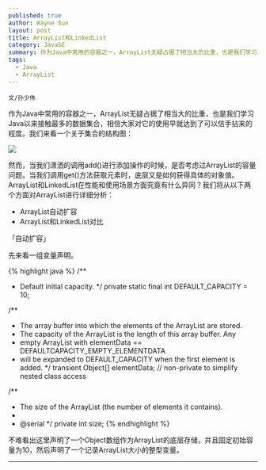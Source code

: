 ```yaml
---
published: true
author: Wayne Sun
layout: post
title: ArrayList和LinkedList
category: JavaSE
summary: 作为Java中常用的容器之一，ArrayList无疑占据了相当大的比重，也是我们学习Java以来接触最多的数据集合，相信大家对它的使用早就达到了可以信手拈来的程度。然而，当我们潇洒的调用add()进行添加操作的时候，是否考虑过ArrayList的容量问题。当我们调用get()方法获取元素时，底层又是如何获得具体的对象值。ArrayList和LinkedList在性能和使用场景方面究竟有什么异同？
tags:
  - Java
  - ArrayList
---
```


`文/孙少伟`

作为Java中常用的容器之一，ArrayList无疑占据了相当大的比重，也是我们学习Java以来接触最多的数据集合，相信大家对它的使用早就达到了可以信手拈来的程度。我们来看一个关于集合的结构图：

![](http://cdowv.img48.wal8.com/img48/519761_20150601204824/1464240935.jpg)


然而，当我们潇洒的调用add()进行添加操作的时候，是否考虑过ArrayList的容量问题。当我们调用get()方法获取元素时，底层又是如何获得具体的对象值。ArrayList和LinkedList在性能和使用场景方面究竟有什么异同？我们将从以下两个方面对ArrayList进行详细分析：

- ArrayList自动扩容
- ArrayList和LinkedList对比

「自动扩容」

先来看一组变量声明。

> 

{% highlight java %} 
/**
 * Default initial capacity.
 */
private static final int DEFAULT_CAPACITY = 10;

/**
 * The array buffer into which the elements of the ArrayList are stored.
 * The capacity of the ArrayList is the length of this array buffer. Any
 * empty ArrayList with elementData == DEFAULTCAPACITY_EMPTY_ELEMENTDATA
 * will be expanded to DEFAULT_CAPACITY when the first element is added.
 */
transient Object[] elementData; // non-private to simplify nested class access

/**
 * The size of the ArrayList (the number of elements it contains).
 *
 * @serial
 */
private int size;
{% endhighlight %}

不难看出这里声明了一个Object数组作为ArrayList的底层存储，并且固定初始容量为10，然后声明了一个记录ArrayList大小的整型变量。



<!-- {% highlight java %} 

{% endhighlight %} -->

**  ** 